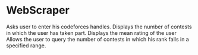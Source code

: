 # WebScraper 
Asks user to enter his codeforces handles.
Displays the number of contests in which the user has taken part.
Displays the mean rating of the user 
Allows the user to query the number of contests in which his rank falls in a specified range. 
